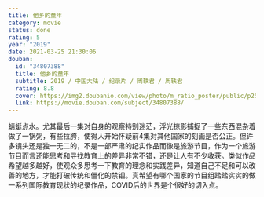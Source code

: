 ```yaml
---
title: 他乡的童年
category: movie
status: done
rating: 5
year: "2019"
date: 2021-03-25 21:30:06
douban:
  id: "34807388"
  title: 他乡的童年
  subtitle: 2019 / 中国大陆 / 纪录片 / 周轶君 / 周轶君
  rating: 8.8
  cover: https://img2.doubanio.com/view/photo/m_ratio_poster/public/p2566991162.jpg
  link: https://movie.douban.com/subject/34807388/
---
```


蜻蜓点水。尤其最后一集对自身的观察特别迷茫，浮光掠影捕捉了一些东西混杂着做了一锅粥，有些拉胯，使得人开始怀疑前4集对其他国家的刻画是否公正。但许多镜头还是独一无二的，不是一部严肃的纪实作品而像是旅游节目，作为一个旅游节目而言还能思考和寻找教育上的差异非常不错，还是让人有不少收获。类似作品希望越多越好，使观众多思考一下教育的理念和实践差异，知道自己不足和可以改善的地方，才能打破传统和僵化的禁锢。真希望有哪个国家的节目组踏踏实实的做一系列国际教育现状的纪录作品，COVID后的世界是个很好的切入点。